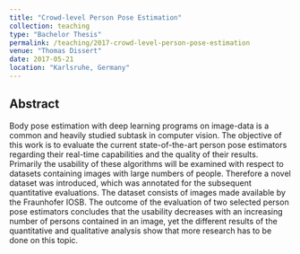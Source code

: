 ```yaml
---
title: "Crowd-level Person Pose Estimation"
collection: teaching
type: "Bachelor Thesis"
permalink: /teaching/2017-crowd-level-person-pose-estimation
venue: "Thomas Dissert"
date: 2017-05-21
location: "Karlsruhe, Germany"
---
```


Abstract
----

Body pose estimation with deep learning programs on image-data is a common and heavily studied subtask in computer vision. The objective of this work is to evaluate the current state-of-the-art person pose estimators regarding their real-time capabilities and the quality of their results. Primarily the usability of these algorithms will be examined with respect to datasets containing images with large numbers of people. Therefore a novel dataset was introduced, which was annotated for the subsequent quantitative evaluations. The dataset consists of images made available by the Fraunhofer IOSB. The outcome of the evaluation of two selected person pose estimators concludes that the usability decreases with an increasing number of persons contained in an image, yet the different results of the quantitative and qualitative analysis show that more research has to be done on this topic.
